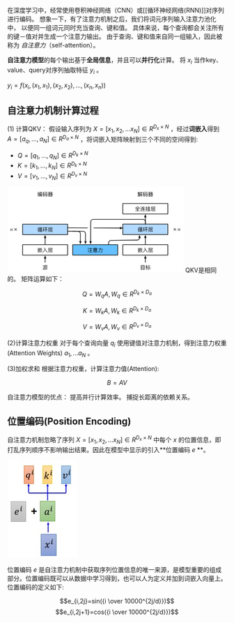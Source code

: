 在深度学习中，经常使用卷积神经网络（CNN）或[[循环神经网络(RNN)]]对序列进行编码。 想象一下，有了注意力机制之后，我们将词元序列输入注意力池化中， 以便同一组词元同时充当查询、键和值。 具体来说，每个查询都会关注所有的键－值对并生成一个注意力输出。 由于查询、键和值来自同一组输入，因此被称为 _自注意力_（self-attention）。

**自注意力模型**的每个输出基于**全局信息**，并且可以**并行化**计算。
将 $x_i$ 当作key、value、query对序列抽取特征 $y_i$ 。

$y_i=f(x_i,(x_1,x_1),(x_2,x_2),...,(x_n,x_n))$

## 自注意力机制计算过程

(1) 计算QKV：
假设输入序列为 $X=[x_1,x_2,...x_N] \in R^{D_x \times N}$ ，经过**词嵌入**得到 $A=[a_q,...,a_N] \in R^{D_a \times N}$ ，将词嵌入矩阵映射到三个不同的空间得到:

* $Q=[q_1,...,q_N] \in R^{D_k \times N}$
* $K = [k_1,...,k_N] \in R^{D_k \times N}$
* $V=[v_1,...,v_N] \in R^{D_v \times N}$

![[Pasted image 20231021222433.png]](../images/20231021173921.png)
QKV是相同的。
矩阵运算如下：

$$Q=W_qA, W_q \in R^{D_k \times D_a}$$

$$K=W_kA, W_k \in R^{D_k \times D_a}$$

$$V=W_vA, W_v \in R^{D_v \times D_a}$$


(2)计算注意力权重
对于每个查询向量 $q_i$ 使用键值对注意力机制，得到注意力权重(Attention Weights) $a_1,...a_N$ 。

(3)加权求和
根据注意力权重，计算注意力值(Attention):

$$B = AV$$

自注意力模型的优点：
提高并行计算效率。
捕捉长距离的依赖关系。

## 位置编码(Position Encoding)
自注意力机制忽略了序列 $X=[x_1,x_2,...x_N] \in R^{D_x \times N}$ 中每个 $x$ 的位置信息，即打乱序列顺序不影响输出结果。因此在模型中显示的引入**位置编码 $e$ **。

![[Pasted image 20231021223302.png|261]](../images/20231021223302.png)


位置编码 $e$ 是自注意力机制中获取序列位置信息的唯一来源，是模型重要的组成部分。位置编码既可以从数据中学习得到，也可以人为定义并加到词嵌入向量上。
位置编码的定义如下:

$$e_{i,2j}=sin({i \over 10000^{2j/d}})$$
$$e_{i,2j+1}=cos({i \over 10000^{2j/d}})$$





